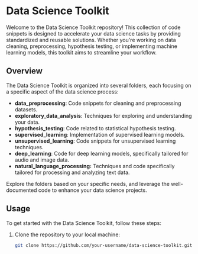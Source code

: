 # Data Science Toolkit

Welcome to the Data Science Toolkit repository! This collection of code snippets is designed to accelerate your data science tasks by providing standardized and reusable solutions. Whether you're working on data cleaning, preprocessing, hypothesis testing, or implementing machine learning models, this toolkit aims to streamline your workflow.

## Overview

The Data Science Toolkit is organized into several folders, each focusing on a specific aspect of the data science process:

- **data_preprocessing**: Code snippets for cleaning and preprocessing datasets.
- **exploratory_data_analysis**: Techniques for exploring and understanding your data.
- **hypothesis_testing**: Code related to statistical hypothesis testing.
- **supervised_learning**: Implementation of supervised learning models.
- **unsupervised_learning**: Code snippets for unsupervised learning techniques.
- **deep_learning**: Code for deep learning models, specifically tailored for audio and image data.
- **natural_language_processing:** Techniques and code specifically tailored for processing and analyzing text data.

Explore the folders based on your specific needs, and leverage the well-documented code to enhance your data science projects.

## Usage

To get started with the Data Science Toolkit, follow these steps:

1. Clone the repository to your local machine:

   ```bash
   git clone https://github.com/your-username/data-science-toolkit.git
